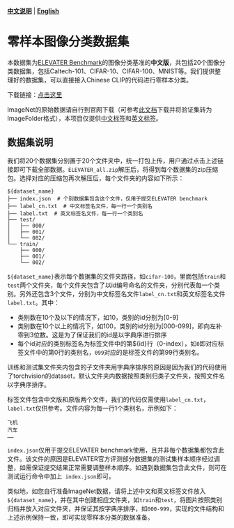 [**中文说明**](zeroshot_dataset.md) | [**English**](zeroshot_dataset_en.md)

# 零样本图像分类数据集

本数据集为[ELEVATER Benchmark](https://eval.ai/web/challenges/challenge-page/1832)的图像分类基准的**中文版**，共包括20个图像分类数据集，包括Caltech-101、CIFAR-10、CIFAR-100、MNIST等。我们提供整理好的数据集，可以直接接入Chinese CLIP的代码进行零样本分类。

下载链接：[点击这里](https://clip-cn-beijing.oss-cn-beijing.aliyuncs.com/datasets/ELEVATER_all.zip)

ImageNet的原始数据请自行到官网下载（可参考[此文档](https://gist.github.com/antoinebrl/7d00d5cb6c95ef194c737392ef7e476a)下载并将验证集转为ImageFolder格式），本项目仅提供[中文标签](http://clip-cn-beijing.oss-cn-beijing.aliyuncs.com/datasets/ImageNet-1K/label_cn.txt)和[英文标签](http://clip-cn-beijing.oss-cn-beijing.aliyuncs.com/datasets/ImageNet-1K/label.txt)。


## 数据集说明
我们将20个数据集分别置于20个文件夹中，统一打包上传，用户通过点击上述链接即可下载全部数据。`ELEVATER_all.zip`解压后，将得到每个数据集的zip压缩包。选择对应的压缩包再次解压后，每个文件夹的内容如下所示：
```
${dataset_name}
├── index.json  # 个别数据集包含这个文件，仅用于提交ELEVATER benchmark
├── label_cn.txt  # 中文标签名文件，每一行一个类别名
├── label.txt  # 英文标签名文件，每一行一个类别名
├── test/
│   ├── 000/
│   ├── 001/
│   └── 002/
└── train/
    ├── 000/
    ├── 001/
    └── 002/
```
`${dataset_name}`表示每个数据集的文件夹路径，如`cifar-100`，里面包括`train`和`test`两个文件夹，每个文件夹包含了以id编号命名的文件夹，分别代表每一个类别。另外还包含3个文件，分别为中文标签名文件`label_cn.txt`和英文标签名文件`label.txt`。其中：

* 类别数在10个及以下的情况下，如10，类别的id分别为[0-9]
* 类别数在10个以上的情况下，如100，类别的id分别为[000-099]，即向左补零到3位数。这是为了保证我们的id是以字典序进行排序
* 每个id对应的类别标签名为标签文件中的第${id}行（0-index），如`0`即对应标签文件中的第0行的类别名，`099`对应的是标签文件的第99行类别名。

训练和测试集文件夹内包含的子文件夹用字典序排序的原因是因为我们的代码使用了torchvision的dataset，默认文件夹内数据按照类别归类子文件夹，按照文件名以字典序排序。

标签文件包含中文版和原版两个文件，我们的代码仅需使用`label_cn.txt`，`label.txt`仅供参考。文件内容为每一行1个类别名，示例如下：
```
飞机
汽车
……
```

`index.json`仅用于提交ELEVATER benchmark使用，且并非每个数据集都包含此文件。该文件的原因是ELEVATER官方评测部分数据集的测试集样本顺序经过调整，如需保证提交结果正常需要调整样本顺序。如遇到数据集包含此文件，则可在测试运行命令中加上` index.json`即可。

类似地，如您自行准备ImageNet数据，请将上述中文和英文标签文件放入`${dataset_name}`，并在其中创建相应文件夹，如`train`和`test`，将图片按照类别归档并放入对应文件夹，并保证其按字典序排序，如`000-999`，实现的文件结构和上述示例保持一致，即可实现零样本分类的数据准备。
